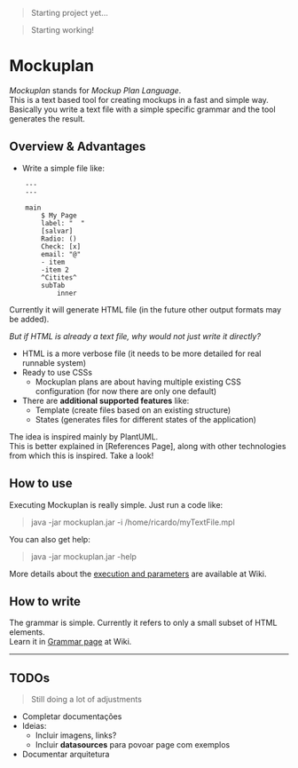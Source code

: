 > Starting project yet...

> Starting working!

# Mockuplan

*Mockuplan* stands for *Mockup Plan Language*.  
This is a text based tool for creating mockups in a fast and simple way.  
Basically you write a text file with a simple specific grammar and the tool generates the result.  


## Overview & Advantages

* Write a simple file like:

```
	---
	---
	
	main
		$ My Page
		label: "  "
		[salvar]
		Radio: ()
		Check: [x]
		email: "@"
		- item
		-item 2
		^Citites^
		subTab
			inner

```

Currently it will generate HTML file (in the future other output formats may be added).

*But if HTML is already a text file, why would not just write it directly?*  

* HTML is a more verbose file (it needs to be more detailed for real runnable system) 
* Ready to use CSSs
	* Mockuplan plans are about having multiple existing CSS configuration (for now there are only one default)
* There are **additional supported features** like:
	* Template (create files based on an existing structure)
	* States (generates files for different states of the application)


The idea is inspired mainly by PlantUML.  
This is better explained in [References Page], along with other technologies from which this is inspired. Take a look!  

## How to use

Executing Mockuplan is really simple. Just run a code like:

> java -jar mockuplan.jar -i /home/ricardo/myTextFile.mpl  


You can also get help:

> java -jar mockuplan.jar -help

More details about the [execution and parameters](execution) are available at Wiki.

## How to write

The grammar is simple. Currently it refers to only a small subset of HTML elements.  
Learn it in [Grammar page](grammar) at Wiki.  


-------

## TODOs

> Still doing a lot of adjustments

* Completar documentações
* Ideias:
	* Incluir imagens, links?
	* Incluir **datasources** para povoar page com exemplos
* Documentar arquitetura
